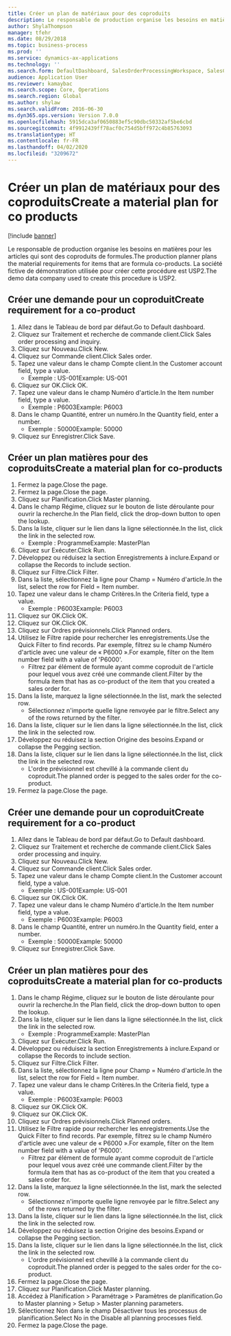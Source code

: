 ```yaml
---
title: Créer un plan de matériaux pour des coproduits
description: Le responsable de production organise les besoins en matières pour les articles qui sont des coproduits de formules.
author: ShylaThompson
manager: tfehr
ms.date: 08/29/2018
ms.topic: business-process
ms.prod: ''
ms.service: dynamics-ax-applications
ms.technology: ''
ms.search.form: DefaultDashboard, SalesOrderProcessingWorkspace, SalesCreateOrder, SalesTable, ReqCreatePlanWorkspace, ReqTransPlanCard, SysQueryForm, ReqTransPo
audience: Application User
ms.reviewer: kamaybac
ms.search.scope: Core, Operations
ms.search.region: Global
ms.author: shylaw
ms.search.validFrom: 2016-06-30
ms.dyn365.ops.version: Version 7.0.0
ms.openlocfilehash: 5915dca3af0650883ef5c90dbc50332af5be6cbd
ms.sourcegitcommit: 4f9912439ff78acf0c754d5bff972c4b85763093
ms.translationtype: HT
ms.contentlocale: fr-FR
ms.lasthandoff: 04/02/2020
ms.locfileid: "3209672"
---
```

# <a name="create-a-material-plan-for-co-products"></a><span data-ttu-id="1266c-103">Créer un plan de matériaux pour des coproduits</span><span class="sxs-lookup"><span data-stu-id="1266c-103">Create a material plan for co products</span></span>

[!include [banner](../../includes/banner.md)]

<span data-ttu-id="1266c-104">Le responsable de production organise les besoins en matières pour les articles qui sont des coproduits de formules.</span><span class="sxs-lookup"><span data-stu-id="1266c-104">The production planner plans the material requirements for items that are formula co-products.</span></span> <span data-ttu-id="1266c-105">La société fictive de démonstration utilisée pour créer cette procédure est USP2.</span><span class="sxs-lookup"><span data-stu-id="1266c-105">The demo data company used to create this procedure is USP2.</span></span>


## <a name="create-requirement-for-a-co-product"></a><span data-ttu-id="1266c-106">Créer une demande pour un coproduit</span><span class="sxs-lookup"><span data-stu-id="1266c-106">Create requirement for a co-product</span></span>
1. <span data-ttu-id="1266c-107">Allez dans le Tableau de bord par défaut.</span><span class="sxs-lookup"><span data-stu-id="1266c-107">Go to Default dashboard.</span></span>
2. <span data-ttu-id="1266c-108">Cliquez sur Traitement et recherche de commande client.</span><span class="sxs-lookup"><span data-stu-id="1266c-108">Click Sales order processing and inquiry.</span></span>
3. <span data-ttu-id="1266c-109">Cliquez sur Nouveau.</span><span class="sxs-lookup"><span data-stu-id="1266c-109">Click New.</span></span>
4. <span data-ttu-id="1266c-110">Cliquez sur Commande client.</span><span class="sxs-lookup"><span data-stu-id="1266c-110">Click Sales order.</span></span>
5. <span data-ttu-id="1266c-111">Tapez une valeur dans le champ Compte client.</span><span class="sxs-lookup"><span data-stu-id="1266c-111">In the Customer account field, type a value.</span></span>
    * <span data-ttu-id="1266c-112">Exemple : US-001</span><span class="sxs-lookup"><span data-stu-id="1266c-112">Example: US-001</span></span>  
6. <span data-ttu-id="1266c-113">Cliquez sur OK.</span><span class="sxs-lookup"><span data-stu-id="1266c-113">Click OK.</span></span>
7. <span data-ttu-id="1266c-114">Tapez une valeur dans le champ Numéro d'article.</span><span class="sxs-lookup"><span data-stu-id="1266c-114">In the Item number field, type a value.</span></span>
    * <span data-ttu-id="1266c-115">Exemple : P6003</span><span class="sxs-lookup"><span data-stu-id="1266c-115">Example: P6003</span></span>  
8. <span data-ttu-id="1266c-116">Dans le champ Quantité, entrer un numéro.</span><span class="sxs-lookup"><span data-stu-id="1266c-116">In the Quantity field, enter a number.</span></span>
    * <span data-ttu-id="1266c-117">Exemple : 50000</span><span class="sxs-lookup"><span data-stu-id="1266c-117">Example: 50000</span></span>  
9. <span data-ttu-id="1266c-118">Cliquez sur Enregistrer.</span><span class="sxs-lookup"><span data-stu-id="1266c-118">Click Save.</span></span>

## <a name="create-a-material-plan-for-co-products"></a><span data-ttu-id="1266c-119">Créer un plan matières pour des coproduits</span><span class="sxs-lookup"><span data-stu-id="1266c-119">Create a material plan for co-products</span></span>
1. <span data-ttu-id="1266c-120">Fermez la page.</span><span class="sxs-lookup"><span data-stu-id="1266c-120">Close the page.</span></span>
2. <span data-ttu-id="1266c-121">Fermez la page.</span><span class="sxs-lookup"><span data-stu-id="1266c-121">Close the page.</span></span>
3. <span data-ttu-id="1266c-122">Cliquez sur Planification.</span><span class="sxs-lookup"><span data-stu-id="1266c-122">Click Master planning.</span></span>
4. <span data-ttu-id="1266c-123">Dans le champ Régime, cliquez sur le bouton de liste déroulante pour ouvrir la recherche.</span><span class="sxs-lookup"><span data-stu-id="1266c-123">In the Plan field, click the drop-down button to open the lookup.</span></span>
5. <span data-ttu-id="1266c-124">Dans la liste, cliquer sur le lien dans la ligne sélectionnée.</span><span class="sxs-lookup"><span data-stu-id="1266c-124">In the list, click the link in the selected row.</span></span>
    * <span data-ttu-id="1266c-125">Exemple : Programme</span><span class="sxs-lookup"><span data-stu-id="1266c-125">Example: MasterPlan</span></span>  
6. <span data-ttu-id="1266c-126">Cliquez sur Exécuter.</span><span class="sxs-lookup"><span data-stu-id="1266c-126">Click Run.</span></span>
7. <span data-ttu-id="1266c-127">Développez ou réduisez la section Enregistrements à inclure.</span><span class="sxs-lookup"><span data-stu-id="1266c-127">Expand or collapse the Records to include section.</span></span>
8. <span data-ttu-id="1266c-128">Cliquez sur Filtre.</span><span class="sxs-lookup"><span data-stu-id="1266c-128">Click Filter.</span></span>
9. <span data-ttu-id="1266c-129">Dans la liste, sélectionnez la ligne pour Champ = Numéro d'article.</span><span class="sxs-lookup"><span data-stu-id="1266c-129">In the list, select the row for Field = Item number.</span></span>
10. <span data-ttu-id="1266c-130">Tapez une valeur dans le champ Critères.</span><span class="sxs-lookup"><span data-stu-id="1266c-130">In the Criteria field, type a value.</span></span>
    * <span data-ttu-id="1266c-131">Exemple : P6003</span><span class="sxs-lookup"><span data-stu-id="1266c-131">Example: P6003</span></span>  
11. <span data-ttu-id="1266c-132">Cliquez sur OK.</span><span class="sxs-lookup"><span data-stu-id="1266c-132">Click OK.</span></span>
12. <span data-ttu-id="1266c-133">Cliquez sur OK.</span><span class="sxs-lookup"><span data-stu-id="1266c-133">Click OK.</span></span>
13. <span data-ttu-id="1266c-134">Cliquez sur Ordres prévisionnels.</span><span class="sxs-lookup"><span data-stu-id="1266c-134">Click Planned orders.</span></span>
14. <span data-ttu-id="1266c-135">Utilisez le Filtre rapide pour rechercher les enregistrements.</span><span class="sxs-lookup"><span data-stu-id="1266c-135">Use the Quick Filter to find records.</span></span> <span data-ttu-id="1266c-136">Par exemple, filtrez su le champ Numéro d'article avec une valeur de « P6000 ».</span><span class="sxs-lookup"><span data-stu-id="1266c-136">For example, filter on the Item number field with a value of 'P6000'.</span></span>
    * <span data-ttu-id="1266c-137">Filtrez par élément de formule ayant comme coproduit de l'article pour lequel vous avez créé une commande client.</span><span class="sxs-lookup"><span data-stu-id="1266c-137">Filter by the formula item that has as co-product of the item that you created a sales order for.</span></span>  
15. <span data-ttu-id="1266c-138">Dans la liste, marquez la ligne sélectionnée.</span><span class="sxs-lookup"><span data-stu-id="1266c-138">In the list, mark the selected row.</span></span>
    * <span data-ttu-id="1266c-139">Sélectionnez n'importe quelle ligne renvoyée par le filtre.</span><span class="sxs-lookup"><span data-stu-id="1266c-139">Select any of the rows returned by the filter.</span></span>  
16. <span data-ttu-id="1266c-140">Dans la liste, cliquer sur le lien dans la ligne sélectionnée.</span><span class="sxs-lookup"><span data-stu-id="1266c-140">In the list, click the link in the selected row.</span></span>
17. <span data-ttu-id="1266c-141">Développez ou réduisez la section Origine des besoins.</span><span class="sxs-lookup"><span data-stu-id="1266c-141">Expand or collapse the Pegging section.</span></span>
18. <span data-ttu-id="1266c-142">Dans la liste, cliquer sur le lien dans la ligne sélectionnée.</span><span class="sxs-lookup"><span data-stu-id="1266c-142">In the list, click the link in the selected row.</span></span>
    * <span data-ttu-id="1266c-143">L'ordre prévisionnel est chevillé à la commande client du coproduit.</span><span class="sxs-lookup"><span data-stu-id="1266c-143">The planned order is pegged to the sales order for the co-product.</span></span>  
19. <span data-ttu-id="1266c-144">Fermez la page.</span><span class="sxs-lookup"><span data-stu-id="1266c-144">Close the page.</span></span>

## <a name="create-requirement-for-a-co-product"></a><span data-ttu-id="1266c-145">Créer une demande pour un coproduit</span><span class="sxs-lookup"><span data-stu-id="1266c-145">Create requirement for a co-product</span></span>
1. <span data-ttu-id="1266c-146">Allez dans le Tableau de bord par défaut.</span><span class="sxs-lookup"><span data-stu-id="1266c-146">Go to Default dashboard.</span></span>
2. <span data-ttu-id="1266c-147">Cliquez sur Traitement et recherche de commande client.</span><span class="sxs-lookup"><span data-stu-id="1266c-147">Click Sales order processing and inquiry.</span></span>
3. <span data-ttu-id="1266c-148">Cliquez sur Nouveau.</span><span class="sxs-lookup"><span data-stu-id="1266c-148">Click New.</span></span>
4. <span data-ttu-id="1266c-149">Cliquez sur Commande client.</span><span class="sxs-lookup"><span data-stu-id="1266c-149">Click Sales order.</span></span>
5. <span data-ttu-id="1266c-150">Tapez une valeur dans le champ Compte client.</span><span class="sxs-lookup"><span data-stu-id="1266c-150">In the Customer account field, type a value.</span></span>
    * <span data-ttu-id="1266c-151">Exemple : US-001</span><span class="sxs-lookup"><span data-stu-id="1266c-151">Example: US-001</span></span>  
6. <span data-ttu-id="1266c-152">Cliquez sur OK.</span><span class="sxs-lookup"><span data-stu-id="1266c-152">Click OK.</span></span>
7. <span data-ttu-id="1266c-153">Tapez une valeur dans le champ Numéro d'article.</span><span class="sxs-lookup"><span data-stu-id="1266c-153">In the Item number field, type a value.</span></span>
    * <span data-ttu-id="1266c-154">Exemple : P6003</span><span class="sxs-lookup"><span data-stu-id="1266c-154">Example: P6003</span></span>  
8. <span data-ttu-id="1266c-155">Dans le champ Quantité, entrer un numéro.</span><span class="sxs-lookup"><span data-stu-id="1266c-155">In the Quantity field, enter a number.</span></span>
    * <span data-ttu-id="1266c-156">Exemple : 50000</span><span class="sxs-lookup"><span data-stu-id="1266c-156">Example: 50000</span></span>  
9. <span data-ttu-id="1266c-157">Cliquez sur Enregistrer.</span><span class="sxs-lookup"><span data-stu-id="1266c-157">Click Save.</span></span>

## <a name="create-a-material-plan-for-co-products"></a><span data-ttu-id="1266c-158">Créer un plan matières pour des coproduits</span><span class="sxs-lookup"><span data-stu-id="1266c-158">Create a material plan for co-products</span></span>
1. <span data-ttu-id="1266c-159">Dans le champ Régime, cliquez sur le bouton de liste déroulante pour ouvrir la recherche.</span><span class="sxs-lookup"><span data-stu-id="1266c-159">In the Plan field, click the drop-down button to open the lookup.</span></span>
2. <span data-ttu-id="1266c-160">Dans la liste, cliquer sur le lien dans la ligne sélectionnée.</span><span class="sxs-lookup"><span data-stu-id="1266c-160">In the list, click the link in the selected row.</span></span>
    * <span data-ttu-id="1266c-161">Exemple : Programme</span><span class="sxs-lookup"><span data-stu-id="1266c-161">Example: MasterPlan</span></span>  
3. <span data-ttu-id="1266c-162">Cliquez sur Exécuter.</span><span class="sxs-lookup"><span data-stu-id="1266c-162">Click Run.</span></span>
4. <span data-ttu-id="1266c-163">Développez ou réduisez la section Enregistrements à inclure.</span><span class="sxs-lookup"><span data-stu-id="1266c-163">Expand or collapse the Records to include section.</span></span>
5. <span data-ttu-id="1266c-164">Cliquez sur Filtre.</span><span class="sxs-lookup"><span data-stu-id="1266c-164">Click Filter.</span></span>
6. <span data-ttu-id="1266c-165">Dans la liste, sélectionnez la ligne pour Champ = Numéro d'article.</span><span class="sxs-lookup"><span data-stu-id="1266c-165">In the list, select the row for Field = Item number.</span></span>
7. <span data-ttu-id="1266c-166">Tapez une valeur dans le champ Critères.</span><span class="sxs-lookup"><span data-stu-id="1266c-166">In the Criteria field, type a value.</span></span>
    * <span data-ttu-id="1266c-167">Exemple : P6003</span><span class="sxs-lookup"><span data-stu-id="1266c-167">Example: P6003</span></span>  
8. <span data-ttu-id="1266c-168">Cliquez sur OK.</span><span class="sxs-lookup"><span data-stu-id="1266c-168">Click OK.</span></span>
9. <span data-ttu-id="1266c-169">Cliquez sur OK.</span><span class="sxs-lookup"><span data-stu-id="1266c-169">Click OK.</span></span>
10. <span data-ttu-id="1266c-170">Cliquez sur Ordres prévisionnels.</span><span class="sxs-lookup"><span data-stu-id="1266c-170">Click Planned orders.</span></span>
11. <span data-ttu-id="1266c-171">Utilisez le Filtre rapide pour rechercher les enregistrements.</span><span class="sxs-lookup"><span data-stu-id="1266c-171">Use the Quick Filter to find records.</span></span> <span data-ttu-id="1266c-172">Par exemple, filtrez su le champ Numéro d'article avec une valeur de « P6000 ».</span><span class="sxs-lookup"><span data-stu-id="1266c-172">For example, filter on the Item number field with a value of 'P6000'.</span></span>
    * <span data-ttu-id="1266c-173">Filtrez par élément de formule ayant comme coproduit de l'article pour lequel vous avez créé une commande client.</span><span class="sxs-lookup"><span data-stu-id="1266c-173">Filter by the formula item that has as co-product of the item that you created a sales order for.</span></span>  
12. <span data-ttu-id="1266c-174">Dans la liste, marquez la ligne sélectionnée.</span><span class="sxs-lookup"><span data-stu-id="1266c-174">In the list, mark the selected row.</span></span>
    * <span data-ttu-id="1266c-175">Sélectionnez n'importe quelle ligne renvoyée par le filtre.</span><span class="sxs-lookup"><span data-stu-id="1266c-175">Select any of the rows returned by the filter.</span></span>  
13. <span data-ttu-id="1266c-176">Dans la liste, cliquer sur le lien dans la ligne sélectionnée.</span><span class="sxs-lookup"><span data-stu-id="1266c-176">In the list, click the link in the selected row.</span></span>
14. <span data-ttu-id="1266c-177">Développez ou réduisez la section Origine des besoins.</span><span class="sxs-lookup"><span data-stu-id="1266c-177">Expand or collapse the Pegging section.</span></span>
15. <span data-ttu-id="1266c-178">Dans la liste, cliquer sur le lien dans la ligne sélectionnée.</span><span class="sxs-lookup"><span data-stu-id="1266c-178">In the list, click the link in the selected row.</span></span>
    * <span data-ttu-id="1266c-179">L'ordre prévisionnel est chevillé à la commande client du coproduit.</span><span class="sxs-lookup"><span data-stu-id="1266c-179">The planned order is pegged to the sales order for the co-product.</span></span>  
16. <span data-ttu-id="1266c-180">Fermez la page.</span><span class="sxs-lookup"><span data-stu-id="1266c-180">Close the page.</span></span>
17. <span data-ttu-id="1266c-181">Cliquez sur Planification.</span><span class="sxs-lookup"><span data-stu-id="1266c-181">Click Master planning.</span></span>
18. <span data-ttu-id="1266c-182">Accédez à Planification > Paramétrage > Paramètres de planification.</span><span class="sxs-lookup"><span data-stu-id="1266c-182">Go to Master planning > Setup > Master planning parameters.</span></span>
19. <span data-ttu-id="1266c-183">Sélectionnez Non dans le champ Désactiver tous les processus de planification.</span><span class="sxs-lookup"><span data-stu-id="1266c-183">Select No in the Disable all planning processes field.</span></span>
20. <span data-ttu-id="1266c-184">Fermez la page.</span><span class="sxs-lookup"><span data-stu-id="1266c-184">Close the page.</span></span>

